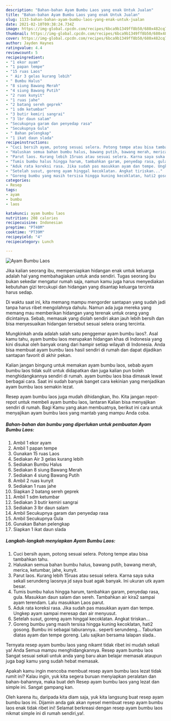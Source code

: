 ```yaml
---
description: "Bahan-bahan Ayam Bumbu Laos yang enak Untuk Jualan"
title: "Bahan-bahan Ayam Bumbu Laos yang enak Untuk Jualan"
slug: 1133-bahan-bahan-ayam-bumbu-laos-yang-enak-untuk-jualan
date: 2021-02-10T09:38:24.734Z
image: https://img-global.cpcdn.com/recipes/6bca9b1349ff8b50/680x482cq70/ayam-bumbu-laos-foto-resep-utama.jpg
thumbnail: https://img-global.cpcdn.com/recipes/6bca9b1349ff8b50/680x482cq70/ayam-bumbu-laos-foto-resep-utama.jpg
cover: https://img-global.cpcdn.com/recipes/6bca9b1349ff8b50/680x482cq70/ayam-bumbu-laos-foto-resep-utama.jpg
author: Jayden Haynes
ratingvalue: 4.4
reviewcount: 5
recipeingredient:
- "1 ekor ayam"
- "1 papan tempe"
- "15 ruas Laos"
- " Air 3 gelas kurang lebih"
- " Bumbu Halus"
- "8 siung Bawang Merah"
- "4 siung Bawang Putih"
- "2 ruas kunyit"
- "1 ruas jahe"
- "2 batang sereh geprek"
- "1 sdm ketumbar"
- "3 butir kemiri sangrai"
- "3 lbr daun salam"
- "Secukupnya garam dan penyedap rasa"
- "Secukupnya Gula"
- " Bahan pelengkap"
- "1 ikat daun slada"
recipeinstructions:
- "Cuci bersih ayam, potong sesuai selera. Potong tempe atau bisa tambahkan tahu."
- "Haluskan semua bahan bumbu halus, bawang putih, bawang merah, merica, ketumbar, jahe, kunyit."
- "Parut laos. Kurang lebih 15ruas atau sesuai selera. Karna saya suka sekali serundeng laosnya jd saya buat agak banyak. Ini ukuran utk ayam besar."
- "Tumis bumbu halus hingga harum, tambahkan garam, penyedap rasa, gula. Masukkan daun salam dan sereh. Tambahkan air kira2 sampai ayam terendam. Lalu masukkan Laos parut."
- "Aduk rata koreksi rasa. Jika sudah pas masukkan ayam dan tempe. Ungkep ayam sampai meresap dan air menyusut."
- "Setelah susut, goreng ayam hinggal kecoklatan. Angkat tiriskan..."
- "Goreng bumbu yang masih tersisa hingga kuning kecoklatan, hati2 gosong. Bumbu ini sebagai taburannya.. seperti serundeng... Taburkan diatas ayam dan tempe goreng. Lalu sajikan bersama lalapan slada.."
categories:
- Resep
tags:
- ayam
- bumbu
- laos

katakunci: ayam bumbu laos 
nutrition: 208 calories
recipecuisine: Indonesian
preptime: "PT40M"
cooktime: "PT39M"
recipeyield: "4"
recipecategory: Lunch

---
```



![Ayam Bumbu Laos](https://img-global.cpcdn.com/recipes/6bca9b1349ff8b50/680x482cq70/ayam-bumbu-laos-foto-resep-utama.jpg)

Jika kalian seorang ibu, mempersiapkan hidangan enak untuk keluarga adalah hal yang membahagiakan untuk anda sendiri. Tugas seorang ibu bukan sekedar mengatur rumah saja, namun kamu juga harus menyediakan kebutuhan gizi tercukupi dan hidangan yang disantap keluarga tercinta harus sedap.

Di waktu  saat ini, kita memang mampu mengorder santapan yang sudah jadi tanpa harus ribet mengolahnya dahulu. Namun ada juga mereka yang memang mau memberikan hidangan yang terenak untuk orang yang dicintainya. Sebab, memasak yang diolah sendiri akan jauh lebih bersih dan bisa menyesuaikan hidangan tersebut sesuai selera orang tercinta. 



Mungkinkah anda adalah salah satu penggemar ayam bumbu laos?. Asal kamu tahu, ayam bumbu laos merupakan hidangan khas di Indonesia yang kini disukai oleh banyak orang dari hampir setiap wilayah di Indonesia. Anda bisa membuat ayam bumbu laos hasil sendiri di rumah dan dapat dijadikan santapan favorit di akhir pekan.

Kalian jangan bingung untuk memakan ayam bumbu laos, sebab ayam bumbu laos tidak sulit untuk didapatkan dan juga kalian pun boleh menghidangkannya sendiri di rumah. ayam bumbu laos bisa dimasak lewat berbagai cara. Saat ini sudah banyak banget cara kekinian yang menjadikan ayam bumbu laos semakin lezat.

Resep ayam bumbu laos juga mudah dihidangkan, lho. Kita jangan repot-repot untuk membeli ayam bumbu laos, lantaran Kalian bisa menyajikan sendiri di rumah. Bagi Kamu yang akan membuatnya, berikut ini cara untuk menyajikan ayam bumbu laos yang mantab yang mampu Anda coba.

<!--inarticleads1-->

##### Bahan-bahan dan bumbu yang diperlukan untuk pembuatan Ayam Bumbu Laos:

1. Ambil 1 ekor ayam
1. Ambil 1 papan tempe
1. Gunakan 15 ruas Laos
1. Sediakan  Air 3 gelas kurang lebih
1. Sediakan  Bumbu Halus
1. Sediakan 8 siung Bawang Merah
1. Sediakan 4 siung Bawang Putih
1. Ambil 2 ruas kunyit
1. Sediakan 1 ruas jahe
1. Siapkan 2 batang sereh geprek
1. Ambil 1 sdm ketumbar
1. Sediakan 3 butir kemiri sangrai
1. Sediakan 3 lbr daun salam
1. Ambil Secukupnya garam dan penyedap rasa
1. Ambil Secukupnya Gula
1. Gunakan  Bahan pelengkap
1. Siapkan 1 ikat daun slada




<!--inarticleads2-->

##### Langkah-langkah menyiapkan Ayam Bumbu Laos:

1. Cuci bersih ayam, potong sesuai selera. Potong tempe atau bisa tambahkan tahu.
1. Haluskan semua bahan bumbu halus, bawang putih, bawang merah, merica, ketumbar, jahe, kunyit.
1. Parut laos. Kurang lebih 15ruas atau sesuai selera. Karna saya suka sekali serundeng laosnya jd saya buat agak banyak. Ini ukuran utk ayam besar.
1. Tumis bumbu halus hingga harum, tambahkan garam, penyedap rasa, gula. Masukkan daun salam dan sereh. Tambahkan air kira2 sampai ayam terendam. Lalu masukkan Laos parut.
1. Aduk rata koreksi rasa. Jika sudah pas masukkan ayam dan tempe. Ungkep ayam sampai meresap dan air menyusut.
1. Setelah susut, goreng ayam hinggal kecoklatan. Angkat tiriskan...
1. Goreng bumbu yang masih tersisa hingga kuning kecoklatan, hati2 gosong. Bumbu ini sebagai taburannya.. seperti serundeng... Taburkan diatas ayam dan tempe goreng. Lalu sajikan bersama lalapan slada..




Ternyata resep ayam bumbu laos yang nikamt tidak ribet ini mudah sekali ya! Anda Semua mampu menghidangkannya. Resep ayam bumbu laos Sangat sesuai sekali untuk anda yang baru akan belajar memasak ataupun juga bagi kamu yang sudah hebat memasak.

Apakah kamu ingin mencoba membuat resep ayam bumbu laos lezat tidak rumit ini? Kalau ingin, yuk kita segera buruan menyiapkan peralatan dan bahan-bahannya, maka buat deh Resep ayam bumbu laos yang lezat dan simple ini. Sangat gampang kan. 

Oleh karena itu, daripada kita diam saja, yuk kita langsung buat resep ayam bumbu laos ini. Dijamin anda gak akan nyesel membuat resep ayam bumbu laos enak tidak ribet ini! Selamat berkreasi dengan resep ayam bumbu laos nikmat simple ini di rumah sendiri,ya!.

